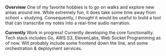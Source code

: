 **Overview**
One of my favorite hobbies is to go on walks and explore new areas around me. While extremely fun, it does take some time away from school + studying. Consequently, I thought it would be useful to build a tool that can transcribe my notes into a real-time audio narration. 

**Currently**
Work in progress! Currently developing the core functionality. Tech stack includes Go, AWS S3, ElevenLabs, Web Socket Programming as of now. Will probably include some frontend down the line, and some orchestration & deployment services.
